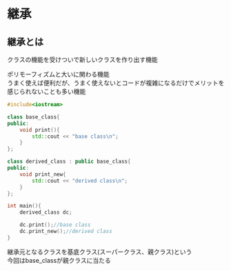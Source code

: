 # 継承

## 継承とは

クラスの機能を受けついで新しいクラスを作り出す機能

ポリモーフィズムと大いに関わる機能  
うまく使えば便利だが、うまく使えないとコードが複雑になるだけでメリットを感じられないことも多い機能

```C++
#include<iostream>

class base_class{
public:
    void print(){
        std::cout << "base class\n";
    }
};

class derived_class : public base_class{
public:
    void print_new{
        std::cout << "derived class\n";
    }
};

int main(){
    derived_class dc;

    dc.print();//base class
    dc.print_new();//derived class
}
```

継承元となるクラスを基底クラス(スーパークラス、親クラス)という  
今回はbase_classが親クラスに当たる


